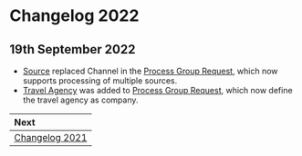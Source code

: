 # Changelog 2022

## 19th September 2022

* [Source](../mews-operations/reservations.md#source) replaced Channel in the [Process Group Request](../mews-operations/reservations.md#request), which now supports processing of multiple sources.
* [Travel Agency](../mews-operations/reservations.md#company) was added to [Process Group Request](../mews-operations/reservations.md#request), which now define the travel agency as company.


| Next |
| :-- |
| [Changelog 2021](changelog2021.md) |